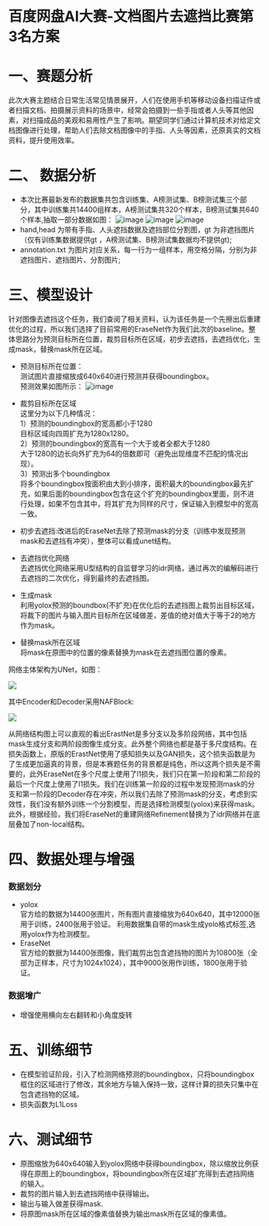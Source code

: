 # 百度网盘AI大赛-文档图片去遮挡比赛第3名方案


# 一、赛题分析
此次大赛主题结合日常生活常见情景展开，人们在使用手机等移动设备扫描证件或者扫描文档、拍摄展示资料的场景中，经常会拍摄到一些手指或者人头等其他因素，对扫描成品的美观和易用性产生了影响。期望同学们通过计算机技术对给定文档图像进行处理，帮助人们去除文档图像中的手指、人头等因素，还原真实的文档资料，提升使用效率。

# 二、 数据分析
- 本次比赛最新发布的数据集共包含训练集、A榜测试集、B榜测试集三个部分，其中训练集共14400组样本，A榜测试集共320个样本，B榜测试集共640个样本,抽取一部分数据如图：
![image](https://github.com/Jwtcode/BaiduDiskAI_DocRemoveCover_top3/blob/master/illustration/0_IMG_20220705_103123_a.jpg)
![image](https://github.com/Jwtcode/BaiduDiskAI_DocRemoveCover_top3/blob/master/illustration/0_IMG_20220705_103123_a_0_000.jpg)
![image](https://github.com/Jwtcode/BaiduDiskAI_DocRemoveCover_top3/blob/master/illustration/0_IMG_20220705_103123_a_0_000.png)
- hand,head 为带有手指、人头遮挡数据及遮挡部位分割图，gt 为非遮挡图片（仅有训练集数据提供gt ，A榜测试集、B榜测试集数据均不提供gt);
- annotation.txt 为图片对应关系，每一行为一组样本，用空格分隔，分别为非遮挡图片、遮挡图片、分割图片;
# 三、模型设计
针对图像去遮挡这个任务，我们查阅了相关资料，认为该任务是一个先擦出后重建优化的过程，所以我们选择了目前常用的EraseNet作为我们此次的baseline。整体思路分为预测目标所在位置，裁剪目标所在区域，初步去遮挡，去遮挡优化，生成mask，替换mask所在区域。
- 预测目标所在位置：<br>
测试图片直接缩放成640x640进行预测并获得boundingbox。<br>
预测效果如图所示：
![image](https://github.com/Jwtcode/BaiduDiskAI_DocRemoveCover_top3/blob/master/illustration/575.jpg)

- 裁剪目标所在区域<br>
这里分为以下几种情况：<br>
1）预测的boundingbox的宽高都小于1280<br>
目标区域向四周扩充为1280x1280。<br>
2）预测的boundingbox的宽高有一个大于或者全都大于1280<br>
大于1280的边长向外扩充为64的倍数即可（避免出现维度不匹配的情况出现）。<br>
3）预测出多个boundingbox<br>
将多个boundingbox按面积由大到小排序，面积最大的boundingbox最先扩充，如果后面的boundingbox包含在这个扩充的boundingbox里面，则不进行处理，如果不包含其中，将其扩充为同样的尺寸，保证输入到模型中的宽高一致。
- 初步去遮挡:改进后的EraseNet去除了预测mask的分支（训练中发现预测mask和去遮挡有冲突），整体可以看成unet结构。
- 去遮挡优化网络<br>
去遮挡优化网络采用U型结构的自监督学习的idr网络，通过再次的编解码进行去遮挡的二次优化，得到最终的去遮挡图。
- 生成mask<br>
利用yolox预测的boundbox(不扩充)在优化后的去遮挡图上裁剪出目标区域，将裁下的图片与输入图片目标所在区域做差，差值的绝对值大于等于2的地方作为mask。
- 替换mask所在区域<br>
将mask在原图中的位置的像素替换为mask在去遮挡图位置的像素。<br>

网络主体架构为UNet，如图：

![](https://ai-studio-static-online.cdn.bcebos.com/c2ced773bf7b4d9db72ed48c4b92999964dd4198103c463282fa46a62cd9d319)

其中Encoder和Decoder采用NAFBlock:

![](https://ai-studio-static-online.cdn.bcebos.com/a8b2262aaa144f8ea8c9c69087b0f93d988fc976e70e4e8ca61b2c0e88f274df)

从网络结构图上可以直观的看出ErastNet是多分支以及多阶段网络，其中包括mask生成分支和两阶段图像生成分支。此外整个网络也都是基于多尺度结构。在损失函数上，原版的ErastNet使用了感知损失以及GAN损失，这个损失函数是为了生成更加逼真的背景，但是本赛题任务的背景都是纯色，所以这两个损失是不需要的，此外EraseNet在多个尺度上使用了l1损失，我们只在第一阶段和第二阶段的最后一个尺度上使用了l1损失。我们在训练第一阶段的过程中发现预测mask的分支和第一阶段的Decoder存在冲突，所以我们去除了预测mask的分支，考虑到实效性，我们没有额外训练一个分割模型，而是选择检测模型(yolox)来获得mask。此外，根据经验，我们将EraseNet的重建网络Refinement替换为了idr网络并在底层叠加了non-local结构。

# 四、数据处理与增强

### 数据划分
- yolox<br>
官方给的数据为14400张图片，所有图片直接缩放为640x640，其中12000张用于训练，2400张用于验证。
利用数据集自带的mask生成yolo格式标签,选用yolox作为检测模型。
- EraseNet<br>
官方给的数据为14400张图像，我们裁剪出包含遮挡物的图片为10800张（全部为正样本，尺寸为1024x1024），其中9000张用作训练，1800张用于验证。
### 数据增广
- 增强使用横向左右翻转和小角度旋转

# 五、训练细节
- 在模型验证阶段，引入了检测网络预测的boundingbox，只将boundingbox框住的区域进行了修改，其余地方与输入保持一致，这样计算的损失只集中在包含遮挡物的区域。
- 损失函数为L1Loss

# 六、测试细节
- 原图缩放为640x640输入到yolox网络中获得boundingbox，除以缩放比例获得在原图上的boundingbox，将boundingbox所在区域扩充得到去遮挡网络的输入。
- 裁剪的图片输入到去遮挡网络中获得输出。
- 输出与输入做差获得mask.
- 将原图mask所在区域的像素值替换为输出mask所在区域的像素值。